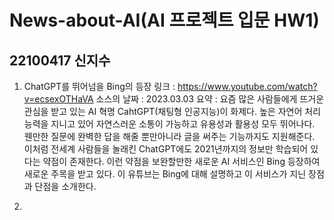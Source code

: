 # News-about-AI(AI 프로젝트 입문 HW1)
## 22100417 신지수

1) ChatGPT를 뛰어넘을 Bing의 등장
링크 : https://www.youtube.com/watch?v=ecsexOTHaVA
소스의 날짜 : 2023.03.03
요약 : 요즘 많은 사람들에게 뜨거운 관심을 받고 있는 AI 혁명 CahtGPT(채팅형 인공지능)이 화제다. 높은 자연어 처리 능력을 지니고 있어 자연스러운 소통이 가능하고 유용성과 활용성 모두 뛰어나다. 웬만한 질문에 완벽한 답을 해줄 뿐만아니라 글을 써주는 기능까지도 지원해준다. 이처럼 전세계 사람들을 놀래킨 ChatGPT에도 2021년까지의 정보만 학습되어 있다는 약점이 존재한다. 이런 약점을 보완할만한 새로운 AI 서비스인 Bing 등장하여 새로운 주목을 받고 있다. 이 유튜브는 Bing에 대해 설명하고 이 서비스가 지닌 장점과 단점을 소개한다. 

2)
